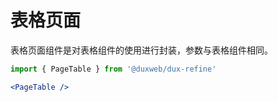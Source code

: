 # 表格页面

表格页面组件是对表格组件的使用进行封装，参数与表格组件相同。

```jsx
import { PageTable } from '@duxweb/dux-refine'

<PageTable />
```